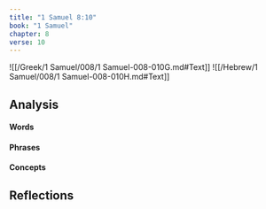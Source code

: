 ```yaml
---
title: "1 Samuel 8:10"
book: "1 Samuel"
chapter: 8
verse: 10
---
```

![[/Greek/1 Samuel/008/1 Samuel-008-010G.md#Text]]
![[/Hebrew/1 Samuel/008/1 Samuel-008-010H.md#Text]]

## Analysis

#### Words

#### Phrases

#### Concepts

## Reflections
